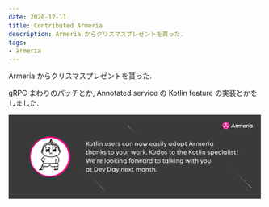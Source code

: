 ```yaml
---
date: 2020-12-11
title: Contributed Armeria
description: Armeria からクリスマスプレゼントを貰った.
tags:
- armeria
---
```


Armeria からクリスマスプレゼントを貰った.

gRPC まわりのパッチとか, Annotated service の Kotlin feature の実装とかをしました.

<img width="500" src="/img/20201211_armeria.png" alt="gazo">
